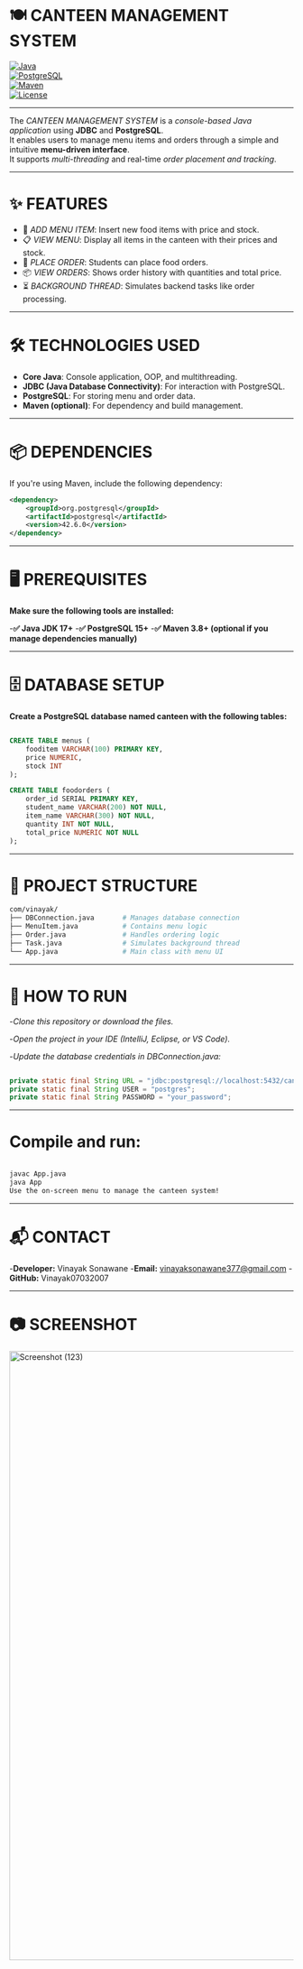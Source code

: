 # 🍽️ CANTEEN MANAGEMENT SYSTEM  
[![Java](https://img.shields.io/badge/Java-17-blue?logo=java)](https://www.oracle.com/java/)  
[![PostgreSQL](https://img.shields.io/badge/PostgreSQL-15-blue?logo=postgresql)](https://www.postgresql.org/)  
[![Maven](https://img.shields.io/badge/Maven-3.8.6-orange?logo=apachemaven)](https://maven.apache.org/)  
[![License](https://img.shields.io/badge/License-MIT-green.svg)](LICENSE)

---

The *CANTEEN MANAGEMENT SYSTEM* is a *console-based Java application* using **JDBC** and **PostgreSQL**.  
It enables users to manage menu items and orders through a simple and intuitive **menu-driven interface**.  
It supports *multi-threading* and real-time *order placement and tracking*.

---

# ✨ FEATURES

- 🍜 *ADD MENU ITEM*: Insert new food items with price and stock.
- 📋 *VIEW MENU*: Display all items in the canteen with their prices and stock.
- 🛒 *PLACE ORDER*: Students can place food orders.
- 📦 *VIEW ORDERS*: Shows order history with quantities and total price.
- ⏳ *BACKGROUND THREAD*: Simulates backend tasks like order processing.

---

# 🛠 TECHNOLOGIES USED

- **Core Java**: Console application, OOP, and multithreading.  
- **JDBC (Java Database Connectivity)**: For interaction with PostgreSQL.  
- **PostgreSQL**: For storing menu and order data.  
- **Maven (optional)**: For dependency and build management.

---

# 📦 DEPENDENCIES

If you're using Maven, include the following dependency:

```xml
<dependency>
    <groupId>org.postgresql</groupId>
    <artifactId>postgresql</artifactId>
    <version>42.6.0</version>
</dependency>
```


---


# 🖥 PREREQUISITES

**Make sure the following tools are installed:**

-**✅ Java JDK 17+**
-**✅ PostgreSQL 15+**
-**✅ Maven 3.8+ (optional if you manage dependencies manually)**

---


# 🗄 DATABASE SETUP
**Create a PostgreSQL database named canteen with the following tables:**

```sql

CREATE TABLE menus (
    fooditem VARCHAR(100) PRIMARY KEY,
    price NUMERIC,
    stock INT
);

CREATE TABLE foodorders (
    order_id SERIAL PRIMARY KEY,
    student_name VARCHAR(200) NOT NULL,
    item_name VARCHAR(300) NOT NULL,
    quantity INT NOT NULL,
    total_price NUMERIC NOT NULL
);

```
---

# 📂 PROJECT STRUCTURE

```bash
com/vinayak/
├── DBConnection.java       # Manages database connection
├── MenuItem.java           # Contains menu logic
├── Order.java              # Handles ordering logic
├── Task.java               # Simulates background thread
└── App.java                # Main class with menu UI
```

---

# 🚀 HOW TO RUN
-*Clone this repository or download the files.*

-*Open the project in your IDE (IntelliJ, Eclipse, or VS Code).*

-*Update the database credentials in DBConnection.java:*

```java

private static final String URL = "jdbc:postgresql://localhost:5432/canteen";
private static final String USER = "postgres";
private static final String PASSWORD = "your_password";
```


---

# Compile and run:

```bash

javac App.java
java App
Use the on-screen menu to manage the canteen system!
```
---

# 📬 CONTACT
-**Developer:** Vinayak Sonawane
-**Email:** vinayaksonawane377@gmail.com
-**GitHub:** Vinayak07032007

---

# 📷 SCREENSHOT


<img width="1920" height="1080" alt="Screenshot (123)" src="https://github.com/user-attachments/assets/ae9cdb4c-9b9a-4d92-82b3-06dd033c48e2" />

